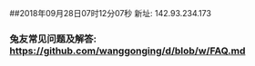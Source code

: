 ##2018年09月28日07时12分07秒 新址: 142.93.234.173
### 兔友常见问题及解答: https://github.com/wanggonging/d/blob/w/FAQ.md
